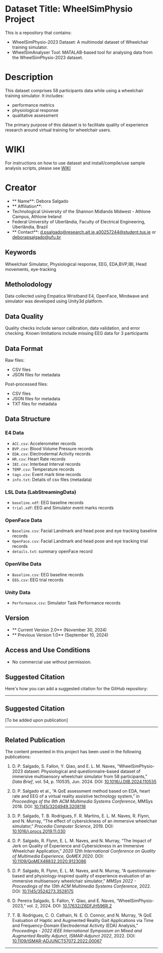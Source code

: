 # Dataset Title: WheelSimPhysio Project

This is a repository that contains:
- WheelSimPhysio-2023 Dataset: A multimodal dataset of Wheelchair training simulator.
- WheelSimAnalyser Tool: MATALAB-based tool for analysing data from the WheelSimPhysio-2023 dataset.


# Description
This dataset comprises 58 participants data while using a wheelchair training simulator. It includes:
* performance metrics
* physiological response
* qualitative assessment

The primary purpose of this dataset is to facilitate quality of experience research around virtual training for wheelchair users.

# WIKI
For instructions on how to use dataset and install/compile/use sample analysis scripts, please see [WIKI](https://github.com/deborasal/wheelchair-simulator/wiki/WheelSimPhysio%E2%80%902023/)

# Creator
- ** Name**: Debora Salgado
- ** Affiliation**:
- Technological University of the Shannon Midlands Midwest - Athlone Campus, Athlone Ireland
- Federal University of Uberlândia, Faculty of Electrical Engineering, Uberlândia, Brazil
- ** Contact**: d.psalgado@research.ait.ie,a00257244@student.tus.ie or deborapsalgado@ufu.br

## Keywords
Wheelchair Simulator, Physiological response, EEG, EDA,BVP,IBI, Head movements, eye-tracking

## Metholodology
Data collected using Empatica Wristband E4, OpenFace, Mindwave and simulator was developed using Unity3d platform.

## Data Quality
Quality checks include sensor calibration, data validation, and error checking. Known limitations include missing EEG data for 3 participants

## Data Format
Raw files:
- CSV files
- JSON files for metadata
  
Post-processed files:
-  CSV files
-  JSON files for metadata
-  TXT files for metadata

## Data Structure
### E4 Data 
- `ACC.csv`: Accelerometer records
- `BVP.csv`: Blood Volume Pressure records
- `EDA.csv`: Electrodermal Activity records
- `HR.csv`: Heart Rate records
- `IBI.csv`: Interbeat Interval records
- `TEMP.csv`: Temperature records
- `tags.csv`: Event mark time records
- `info.txt`: Details of csv files (metadata)
### LSL Data (LabStreamingData)
- `baseline.xdf`: EEG baseline records 
- `trial.xdf`: EEG and Simulator event marks records
### OpenFace Data 
- `Baseline.csv`: Facial Landmark and head pose and eye tracking baseline records
- `OpenFace.csv`: Facial Landmark and head pose and eye tracking trial records
- `details.txt`: summary openFace record
### OpenVibe Data 
- `Baseline.csv`: EEG baseline records
- `EEG.csv`: EEG trial records
### Unity Data 
- `Performance.csv`: Simulator Task Performance records

## Version
- ** Current Version 2.0** (November 30, 2024)
- ** Previous Version 1.0** (September 10, 2024)


## Access and Use Conditions
- No commercial use without permission.

## Suggested Citation

Here's how you can add a suggested citation for the GitHub repository:

---

## Suggested Citation

[To be added upon publication]

<!--
If you use the WheelSimPhysio-2023 dataset or WheelSimAnalyser tool in your work, please cite the following GitHub repository:

**Debora Salgado.** (2024). *WheelSimPhysio-2023 and WheelSimAnalyser: A multimodal dataset and analysis tool for wheelchair training simulations*. GitHub. Available at: [https://github.com/deborasal/WheelSimPhysio-2023](https://github.com/deborasal/WheelSimPhysio-2023)

**Citation Format (BibTeX):**
```bibtex
@misc{Salgado2024WheelSimPhysio,
  author = {Debora Salgado},
  title = {WheelSimPhysio-2023: A multimodal dataset and analysis tool for wheelchair training simulations},
  year = {2024},
  publisher = {GitHub},
  journal = {GitHub repository},
  howpublished = {\url{[https://github.com/deborasal/WheelSimPhysio-2023](https://github.com/deborasal/WheelSimPhysio-2023)}},
  version = {1.0}
}
```
-->
---

## Related Publication

The content presented in this project has been used in the following publications:

1. D. P. Salgado, S. Fallon, Y. Qiao, and E. L. M. Naves, “WheelSimPhysio-2023 dataset: Physiological and questionnaire-based dataset of immersive multisensory wheelchair simulator from 58 participants,” *Data Brief*, vol. 54, p. 110535, Jun. 2024. DOI: [10.1016/J.DIB.2024.110535](https://doi.org/10.1016/J.DIB.2024.110535)
   
2. D. P. Salgado et al., “A QoE assessment method based on EDA, heart rate and EEG of a virtual reality assistive technology system,” in *Proceedings of the 9th ACM Multimedia Systems Conference*, MMSys 2018. DOI: [10.1145/3204949.3208118](https://doi.org/10.1145/3204949.3208118)

3. D. P. Salgado, T. B. Rodrigues, F. R. Martins, E. L. M. Naves, R. Flynn, and N. Murray, “The effect of cybersickness of an immersive wheelchair simulator,” *Procedia Computer Science*, 2019. DOI: [10.1016/j.procs.2019.11.030](https://doi.org/10.1016/j.procs.2019.11.030)

4. D. P. Salgado, R. Flynn, E. L. M. Naves, and N. Murray, “The Impact of Jerk on Quality of Experience and Cybersickness in an Immersive Wheelchair Application,” *2020 12th International Conference on Quality of Multimedia Experience, QoMEX 2020*. DOI: [10.1109/QoMEX48832.2020.9123086](https://doi.org/10.1109/QoMEX48832.2020.9123086)

5. D. P. Salgado, R. Flynn, E. L. M. Naves, and N. Murray, “A questionnaire-based and physiology-inspired quality of experience evaluation of an immersive multisensory wheelchair simulator,” *MMSys 2022 - Proceedings of the 13th ACM Multimedia Systems Conference*, 2022. DOI: [10.1145/3524273.3528175](https://doi.org/10.1145/3524273.3528175)

6. D. Pereira Salgado, S. Fallon, Y. Qiao, and E. Naves, “WheelSimPhysio-2023,” vol. 2, 2024. DOI: [10.17632/Z6DFJH596R.2](https://doi.org/10.17632/Z6DFJH596R.2)

7. T. B. Rodrigues, C. O. Cathain, N. E. O. Connor, and N. Murray, “A QoE Evaluation of Haptic and Augmented Reality Gait Applications via Time and Frequency-Domain Electrodermal Activity (EDA) Analysis,” *Proceedings - 2022 IEEE International Symposium on Mixed and Augmented Reality Adjunct, ISMAR-Adjunct 2022*, 2022. DOI: [10.1109/ISMAR-ADJUNCT57072.2022.00067](https://doi.org/10.1109/ISMAR-ADJUNCT57072.2022.00067)

---

 




